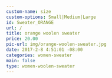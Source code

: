 ```yaml
---
custom-name: size
custom-options: Small|Medium|Large
id: Sweater_ORANGE
url: /
title: orange woolen sweater
price: 20.00
pic-url: img/orange-woolen-sweater.jpg
date: 2017-2-8 4:51:01 -08:00
categories: women-sweater
main: false
type: women-woolen-sweater
---
```

